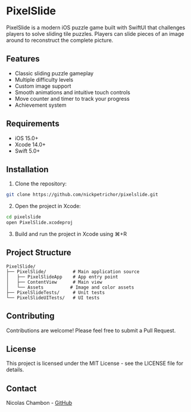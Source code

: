 # PixelSlide

PixelSlide is a modern iOS puzzle game built with SwiftUI that challenges players to solve sliding tile puzzles. Players can slide pieces of an image around to reconstruct the complete picture.

## Features

- Classic sliding puzzle gameplay
- Multiple difficulty levels
- Custom image support
- Smooth animations and intuitive touch controls
- Move counter and timer to track your progress
- Achievement system

## Requirements

- iOS 15.0+
- Xcode 14.0+
- Swift 5.0+

## Installation

1. Clone the repository:
```bash
git clone https://github.com/nickpetrichor/pixelslide.git
```

2. Open the project in Xcode:
```bash
cd pixelslide
open PixelSlide.xcodeproj
```

3. Build and run the project in Xcode using ⌘+R

## Project Structure

```
PixelSlide/
├── PixelSlide/          # Main application source
│   ├── PixelSlideApp    # App entry point
│   ├── ContentView      # Main view
│   └── Assets          # Image and color assets
├── PixelSlideTests/     # Unit tests
└── PixelSlideUITests/   # UI tests
```

## Contributing

Contributions are welcome! Please feel free to submit a Pull Request.

## License

This project is licensed under the MIT License - see the LICENSE file for details.

## Contact

Nicolas Chambon - [GitHub](https://github.com/nickpetrichor) 